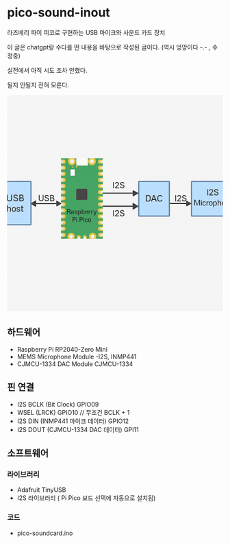 # pico-sound-inout
라즈베리 파이 피코로 구현하는 USB 마이크와 사운드 카드 장치

이 글은 chatgpt랑 수다를 떤 내용을 바탕으로 작성된 글이다. 
(역시 엉망이다 -.- , 수정중)

실전에서 아직 시도 조차 안했다. 

될지 안될지 전혀 모른다. 

![구성도](pico-usb-soundcard-and-mic_1743587234219.png)

## 하드웨어
+ Raspberry Pi RP2040-Zero Mini
+ MEMS Microphone Module -I2S, INMP441
+ CJMCU-1334 DAC Module CJMCU-1334

## 핀 연결
+ I2S BCLK (Bit Clock)	GPIO09
+ WSEL (LRCK) GPIO10 // 무조건 BCLK + 1 
+ I2S DIN (INMP441 마이크 데이터)	GPIO12
+ I2S DOUT (CJMCU-1334 DAC 데이터)	GPI11

## 소프트웨어

### 라이브러리
+ Adafruit TinyUSB
+ I2S 라이브러리 ( Pi Pico 보드 선택에 자동으로 설치됨)

### 코드
+ pico-soundcard.ino
